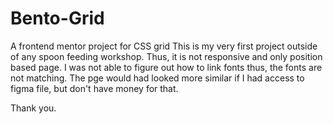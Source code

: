 # Bento-Grid
A frontend mentor project for CSS grid
This is my very first project outside of any spoon feeding workshop. Thus, it is not responsive and only position based page. I was not able to figure out how to link fonts
thus, the fonts are not matching. The pge would had looked more similar if I had access to figma file, but don't have money for that.

Thank you.
